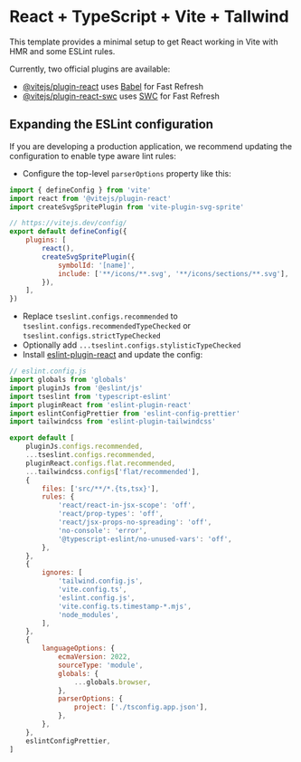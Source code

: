 # React + TypeScript + Vite + Tallwind

This template provides a minimal setup to get React working in Vite with HMR and some ESLint rules.

Currently, two official plugins are available:

- [@vitejs/plugin-react](https://github.com/vitejs/vite-plugin-react/blob/main/packages/plugin-react/README.md) uses [Babel](https://babeljs.io/) for Fast Refresh
- [@vitejs/plugin-react-swc](https://github.com/vitejs/vite-plugin-react-swc) uses [SWC](https://swc.rs/) for Fast Refresh

## Expanding the ESLint configuration

If you are developing a production application, we recommend updating the configuration to enable type aware lint rules:

- Configure the top-level `parserOptions` property like this:

```js
import { defineConfig } from 'vite'
import react from '@vitejs/plugin-react'
import createSvgSpritePlugin from 'vite-plugin-svg-sprite'

// https://vitejs.dev/config/
export default defineConfig({
	plugins: [
		react(),
		createSvgSpritePlugin({
			symbolId: '[name]',
			include: ['**/icons/**.svg', '**/icons/sections/**.svg'],
		}),
	],
})

```

- Replace `tseslint.configs.recommended` to `tseslint.configs.recommendedTypeChecked` or `tseslint.configs.strictTypeChecked`
- Optionally add `...tseslint.configs.stylisticTypeChecked`
- Install [eslint-plugin-react](https://github.com/jsx-eslint/eslint-plugin-react) and update the config:

```js
// eslint.config.js
import globals from 'globals'
import pluginJs from '@eslint/js'
import tseslint from 'typescript-eslint'
import pluginReact from 'eslint-plugin-react'
import eslintConfigPrettier from 'eslint-config-prettier'
import tailwindcss from 'eslint-plugin-tailwindcss'

export default [
	pluginJs.configs.recommended,
	...tseslint.configs.recommended,
	pluginReact.configs.flat.recommended,
	...tailwindcss.configs['flat/recommended'],
	{
		files: ['src/**/*.{ts,tsx}'],
		rules: {
			'react/react-in-jsx-scope': 'off',
			'react/prop-types': 'off',
			'react/jsx-props-no-spreading': 'off',
			'no-console': 'error',
			'@typescript-eslint/no-unused-vars': 'off',
		},
	},
	{
		ignores: [
			'tailwind.config.js',
			'vite.config.ts',
			'eslint.config.js',
			'vite.config.ts.timestamp-*.mjs',
			'node_modules',
		],
	},
	{
		languageOptions: {
			ecmaVersion: 2022,
			sourceType: 'module',
			globals: {
				...globals.browser,
			},
			parserOptions: {
				project: ['./tsconfig.app.json'],
			},
		},
	},
	eslintConfigPrettier,
]

```
